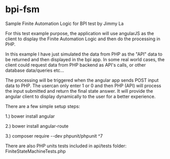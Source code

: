 # bpi-fsm
Sample Finite Automation Logic for BPI test by Jimmy La

For this test example purpose, the application will use angularJS as the client to display the Finite Automation Logic and then do the processing in PHP.  

In this example I have just simulated the data from PHP as the "API" data to be returned and then displayed in the bpi app.  In some real world cases, the client could request data from PHP backend as API's calls, or other database data/queries etc...

The processing will be triggered when the angular app sends POST input data to PHP.  The usercan only enter 1 or 0 and then PHP (API) will process the input submitted and return the final state answer.  It will provide the angular client to display dynamically to the user for a better experience.

There are a few simple setup steps:

1.) bower install angular

2.) bower install angular-route

3.) composer require --dev phpunit/phpunit ^7

There are also PHP units tests included in api/tests folder: FiniteStateMachineTests.php

